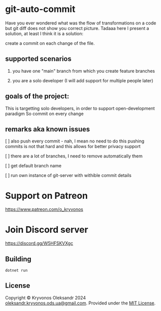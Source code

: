 # git-auto-commit
Have you ever wondered what was the flow of transformations on a code but git diff does not show you correct picture.
Tadaaa here I present a solution, at least I think it is a solution:

create a commit on each change of the file.



## supported scenarios
1) you have one "main" branch from which you create feature branches

2) you are a solo developer (I will add support for multiple people later)

## goals of the project:
This is targetting solo developers, in order to support open-development paradigm
So commit on every change

## remarks aka known issues

[ ] also push every commit - nah, I mean no need to do this pushing commits is not that hard and this allows for better privacy support

[ ] there are a lot of branches, I need to remove automatically them

[ ] get default branch name 

[ ] run own instance of git-server with withible commit details
# Support on Patreon

https://www.patreon.com/o_kryvonos


# Join Discord server 

https://discord.gg/W5HFSKVXgc

## Building

```
dotnet run
```

## License

Copyright © Kryvonos Oleksandr 2024 <oleksandr.kryvonos.ods.ua@gmail.com>. Provided under the [MIT License](http://opensource.org/licenses/MIT).
